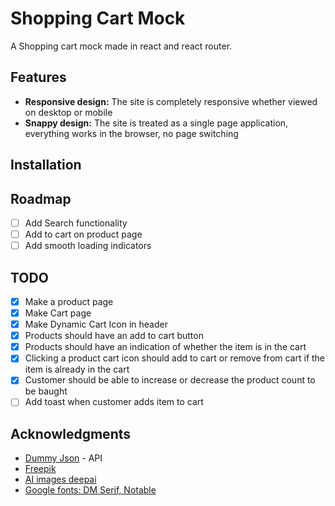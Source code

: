 # Shopping Cart Mock

A Shopping cart mock made in react and react router.

## Features

- **Responsive design:** The site is completely responsive whether viewed on desktop or mobile
- **Snappy design:** The site is treated as a single page application, 
    everything works in the browser, no page switching

## Installation

## Roadmap

- [ ] Add Search functionality
- [ ] Add to cart on product page
- [ ] Add smooth loading indicators

## TODO

- [x] Make a product page
- [x] Make Cart page
- [x] Make Dynamic Cart Icon in header
- [x] Products should have an add to cart button
- [x] Products should have an indication of whether the item is in the cart
- [x] Clicking a product cart icon should add to cart or remove from cart if the item is already in the cart
- [x] Customer should be able to increase or decrease the product count to be baught
- [ ] Add toast when customer adds item to cart

## Acknowledgments

- [Dummy Json](https://dummyjson.com) - API
- [Freepik](https://www.freepik.com/free-photo/young-couple-protection-mask-holding-multiple-paper-shopping-bag-walking-corridor-large-shopping-mall_15643096.htm)
- [AI images deepai](https://deepai.org/machine-learning-model/text2img)
- [Google fonts: DM Serif, Notable](https://fonts.google.com)

